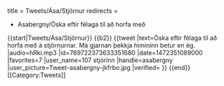 title = Tweets/Ása/Stjörnur
redirects =
- Asabergny/Óska eftir félaga til að horfa með
>>>>

{{start|Tweets/Ása/Stjörnur}}
{{b2}}
{{tweet
|text=Óska eftir félaga til að horfa með á stjörnurnar. Má gjarnan þekkja himininn betur en ég.
|audio=hRki.mp3
|id=769722373633351680
|date=1472351089000
|favorites=7
|user_name=107 stjórinn
|handle=asabergny
|user_picture=Tweet-asabergny-jkfrbo.jpg
|verified=
}}
{{end}}<noinclude>
[[Category:Tweets]]
</noinclude>